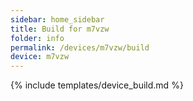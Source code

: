 ```yaml
---
sidebar: home_sidebar
title: Build for m7vzw
folder: info
permalink: /devices/m7vzw/build
device: m7vzw
---
```

{% include templates/device_build.md %}
